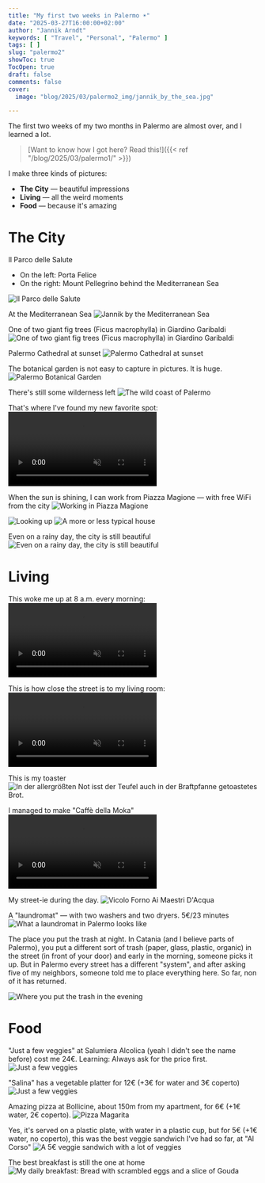 ```yaml
---
title: "My first two weeks in Palermo ☀️"
date: "2025-03-27T16:00:00+02:00"
author: "Jannik Arndt"
keywords: [ "Travel", "Personal", "Palermo" ]
tags: [ ]
slug: "palermo2"
showToc: true
TocOpen: true
draft: false
comments: false
cover:
  image: "blog/2025/03/palermo2_img/jannik_by_the_sea.jpg"

---
```


The first two weeks of my two months in Palermo are almost over, and I learned a lot.

<!--more-->

> [Want to know how I got here? Read this!]({{< ref "/blog/2025/03/palermo1/" >}})


I make three kinds of pictures:

- **The City** — beautiful impressions
- **Living** — all the weird moments
- **Food** — because it's amazing

# The City

Il Parco delle Salute
- On the left: Porta Felice
- On the right: Mount Pellegrino behind the Mediterranean Sea
<img src="/blog/2025/03/palermo2_img/il_parco_delle_salute.jpg" alt="Il Parco delle Salute">

At the Mediterranean Sea
<img src="/blog/2025/03/palermo2_img/jannik_by_the_sea.jpg" alt="Jannik by the Mediterranean Sea">

One of two giant fig trees (Ficus macrophylla) in Giardino Garibaldi
<img src="/blog/2025/03/palermo2_img/fig.jpg" alt="One of two giant fig trees (Ficus macrophylla) in Giardino Garibaldi">

Palermo Cathedral at sunset
<img src="/blog/2025/03/palermo2_img/cathedral.jpg" alt="Palermo Cathedral at sunset">

The botanical garden is not easy to capture in pictures. It is huge.
<img src="/blog/2025/03/palermo2_img/botanical_garden.jpg" alt="Palermo Botanical Garden">

There's still some wilderness left
<img src="/blog/2025/03/palermo2_img/the_view.jpg" alt="The wild coast of Palermo">

That's where I've found my new favorite spot:
<video src="/blog/2025/03/palermo2_img/ocean.mp4" autoplay loop muted playsinline class="video-container"></video>

When the sun is shining, I can work from Piazza Magione — with free WiFi from the city
<img src="/blog/2025/03/palermo2_img/piazza_magione.jpg" alt="Working in Piazza Magione">


<img src="/blog/2025/03/palermo2_img/street_sky.jpg" alt="Looking up">
<img src="/blog/2025/03/palermo2_img/house_and_walls.jpg" alt="A more or less typical house">

Even on a rainy day, the city is still beautiful
<img src="/blog/2025/03/palermo2_img/rainy_day.jpg" alt="Even on a rainy day, the city is still beautiful">


# Living

This woke me up at 8 a.m. every morning:
<video src="/blog/2025/03/palermo2_img/chainsaw.mp4" autoplay loop muted playsinline class="video-container"></video>

This is how close the street is to my living room:
<video src="/blog/2025/03/palermo2_img/door.mp4" autoplay loop muted playsinline class="video-container"></video>

This is my toaster
<img src="/blog/2025/03/palermo2_img/toaster.jpg" alt="In der allergrößten Not isst der Teufel auch in der Braftpfanne getoastetes Brot.">

I managed to make "Caffè della Moka"
<video src="/blog/2025/03/palermo2_img/coffee.mp4" autoplay loop muted playsinline class="video-container"></video>

My street-ie during the day.
<img src="/blog/2025/03/palermo2_img/alley.jpg" alt="Vicolo Forno Ai Maestri D'Acqua">

A "laundromat" — with two washers and two dryers. 5€/23 minutes
<img src="/blog/2025/03/palermo2_img/laundromat.jpg" alt="What a laundromat in Palermo looks like">

The place you put the trash at night. In Catania (and I believe parts of Palermo), you put a different sort of trash (paper, glass, plastic, organic) in the street (in front of your door) and early in the morning, someone picks it up.
But in Palermo every street has a different "system", and after asking five of my neighbors, someone told me to place everything here. So far, non of it has returned.

<img src="/blog/2025/03/palermo2_img/trash.jpg" alt="Where you put the trash in the evening">

# Food

"Just a few veggies" at Salumiera Alcolica (yeah I didn't see the name before) cost me 24€. Learning: Always ask for the price first.
<img src="/blog/2025/03/palermo2_img/salumeria_alcolica.jpg" alt="Just a few veggies">

"Salina" has a vegetable platter for 12€ (+3€ for water and 3€ coperto)
<img src="/blog/2025/03/palermo2_img/veggies.jpg" alt="Just a few veggies">

Amazing pizza at Bollicine, about 150m from my apartment, for 6€ (+1€ water, 2€ coperto). 
<img src="/blog/2025/03/palermo2_img/pizza.jpg" alt="Pizza Magarita">

Yes, it's served on a plastic plate, with water in a plastic cup, but for 5€ (+1€ water, no coperto), this was the best veggie sandwich I've had so far, at "Al Corso"
<img src="/blog/2025/03/palermo2_img/veggie_sandwich.jpg" alt="A 5€ veggie sandwich with a lot of veggies">

The best breakfast is still the one at home
<img src="/blog/2025/03/palermo2_img/breakfast.jpg" alt="My daily breakfast: Bread with scrambled eggs and a slice of Gouda">
